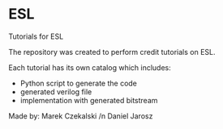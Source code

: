 # ESL
Tutorials for ESL 

The repository was created to perform credit tutorials on ESL.

Each tutorial has its own catalog which includes:

- Python script to generate the code
- generated verilog file
- implementation with generated bitstream


Made by:
Marek Czekalski /n
Daniel Jarosz
